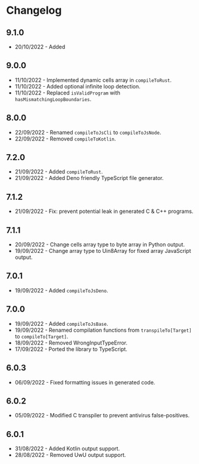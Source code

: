 # Changelog

## 9.1.0

- 20/10/2022 - Added

## 9.0.0

- 11/10/2022 - Implemented dynamic cells array in `compileToRust`.
- 11/10/2022 - Added optional infinite loop detection.
- 11/10/2022 - Replaced `isValidProgram` with `hasMismatchingLoopBoundaries`.

## 8.0.0

- 22/09/2022 - Renamed `compileToJsCli` to `compileToJsNode`.
- 22/09/2022 - Removed `compileToKotlin`.

## 7.2.0

- 21/09/2022 - Added `compileToRust`.
- 21/09/2022 - Added Deno friendly TypeScript file generator.

## 7.1.2

- 21/09/2022 - Fix: prevent potential leak in generated C & C++ programs.

## 7.1.1

- 20/09/2022 - Change cells array type to byte array in Python output.
- 19/09/2022 - Change array type to Uin8Array for fixed array JavaScript output.

## 7.0.1

- 19/09/2022 - Added `compileToJsDeno`.

## 7.0.0

- 19/09/2022 - Added `compileToJsBase`.
- 19/09/2022 - Renamed compilation functions from `transpileTo[Target]`
  to `compileTo[Target]`.
- 18/09/2022 - Removed WrongInputTypeError.
- 17/09/2022 - Ported the library to TypeScript.

## 6.0.3

- 06/09/2022 - Fixed formatting issues in generated code.

## 6.0.2

- 05/09/2022 - Modified C transpiler to prevent antivirus false-positives.

## 6.0.1

- 31/08/2022 - Added Kotlin output support.
- 28/08/2022 - Removed UwU output support.
